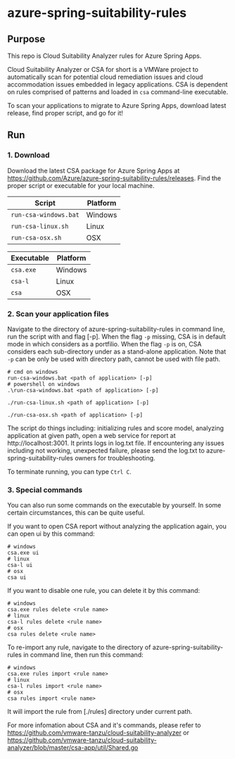 # azure-spring-suitability-rules

## Purpose
This repo is Cloud Suitability Analyzer rules for Azure Spring Apps. 

Cloud Suitability Analyzer or CSA for short is a VMWare project to automatically scan for potential cloud remediation issues and cloud accommodation issues embedded in legacy applications.
CSA is dependent on rules comprised of patterns and loaded in `csa` command-line executable. 

To scan your applications to migrate to Azure Spring Apps, download latest release, find proper script, and go for it!

## Run

### 1. Download
Download the latest CSA package for Azure Spring Apps at https://github.com/Azure/azure-spring-suitability-rules/releases.
Find the proper script or executable for your local machine.

|         Script         | Platform |
| ---------------------- | -------- |
| `run-csa-windows.bat`  | Windows  |
| `run-csa-linux.sh`     | Linux    |
| `run-csa-osx.sh`       | OSX      |

| Executable | Platform |
| ---------- | -------- |
| `csa.exe`  | Windows  |
| `csa-l`    | Linux    |
| `csa`      | OSX      |

### 2. Scan your application files

Navigate to the directory of azure-spring-suitability-rules in command line, run the script with <path of application> and flag [-p].
When the flag `-p` missing, CSA is in default mode in which considers <path of application> as a portfilio. 
When the flag `-p` is on, CSA considers each sub-directory under <path of application> as a stand-alone application.
Note that `-p` can be only be used with directory path, cannot be used with file path.

```command
# cmd on windows
run-csa-windows.bat <path of application> [-p]
# powershell on windows
.\run-csa-windows.bat <path of application> [-p]
```
```command
./run-csa-linux.sh <path of application> [-p]
```
```command
./run-csa-osx.sh <path of application> [-p]
```

The script do things including: initializing rules and score model, analyzing application at given path, open a web service for report at http://localhost:3001.
It prints logs in log.txt file. If encountering any issues including not working, unexpected failure, please send the log.txt to azure-spring-suitability-rules owners for troubleshooting.

To terminate running, you can type `Ctrl C`.

### 3. Special commands

You can also run some commands on the executable by yourself.
In some certain circumstances, this can be quite useful.

If you want to open CSA report without analyzing the application again, you can open ui by this command:
```command
# windows
csa.exe ui
# linux
csa-l ui
# osx
csa ui
```
If you want to disable one rule, you can delete it by this command:
```command
# windows
csa.exe rules delete <rule name>
# linux
csa-l rules delete <rule name>
# osx
csa rules delete <rule name>
```
To re-import any rule, navigate to the directory of azure-spring-suitability-rules in command line, then run this command:
```command
# windows
csa.exe rules import <rule name>
# linux
csa-l rules import <rule name>
# osx
csa rules import <rule name>
```
It will import the rule from [./rules] directory under current path.

For more infomation about CSA and it's commands, please refer to https://github.com/vmware-tanzu/cloud-suitability-analyzer or https://github.com/vmware-tanzu/cloud-suitability-analyzer/blob/master/csa-app/util/Shared.go
